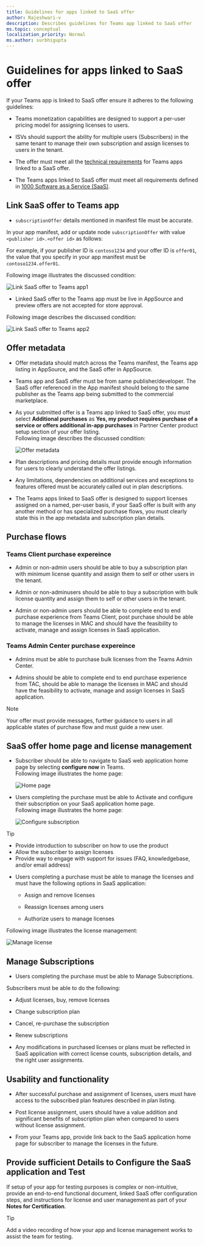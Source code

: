 ```yaml
---
title: Guidelines for apps linked to SaaS offer
author: Rajeshwari-v
description: Describes guidelines for Teams app linked to SaaS offer
ms.topic: conceptual
localization_priority: Normal
ms.author: surbhigupta
---
```


# Guidelines for apps linked to SaaS offer

If your Teams app is linked to SaaS offer ensure it adheres to the following guidelines: 

* Teams monetization capabilities are designed to support a per-user pricing model for assigning licenses to users. 

* ISVs should support the ability for multiple users (Subscribers) in the same tenant to manage their own subscription and assign licenses to users in the tenant. 

* The offer must meet all the [technical requirements](http://aka.ms/saasoffer) for Teams apps linked to a SaaS offer. 

* The Teams apps linked to SaaS offer must meet all requirements defined in [1000 Software as a Service (SaaS)](/legal/marketplace/certification-policies#1000-software-as-a-service-saas). 

## Link SaaS offer to Teams app 

* `subscriptionOffer` details mentioned in manifest file must be accurate. 

In your app manifest, add or update node `subscriptionOffer` with value `<publisher id>.<offer id>` as follows: 

For example, if your publisher ID is `contoso1234` and your offer ID is `offer01`, the value that you specify in your app manifest must be `contoso1234.offer01`.

Following image illustrates the discussed condition:

   ![Link SaaS offer to Teams app1](~/assets/images/store-detail-page/link-saas-offer-to-teams-app-screen1.png)

* Linked SaaS offer to the Teams app must be live in AppSource and preview offers are not accepted for store approval. 

Following image describes the discussed condition:

   ![Link SaaS offer to Teams app2](~/assets/images/store-detail-page/link-saas-offer-to-teams-app-screen2.png)

## Offer metadata 

* Offer metadata should match across the Teams manifest, the Teams app listing in AppSource, and the SaaS offer in AppSource.

* Teams app and SaaS offer must be from same publisher/developer. The SaaS offer referenced in the App manifest should belong to the same publisher as the Teams app being submitted to the commercial marketplace. 

* As your submitted offer is a Teams app linked to SaaS offer, you must select **Additional purchases** as **Yes, my product requires purchase of a service or offers additional in-app purchases​** in Partner Center product setup section of your offer listing.     
Following image describes the discussed condition:

   ![Offer metadata](~/assets/images/store-detail-page/offer-metadata.png)

* Plan descriptions and pricing details must provide enough information for users to clearly understand the offer listings.   

* Any limitations, dependencies on additional services and exceptions to features offered must be accurately called out in plan descriptions.     

* The Teams apps linked to SaaS offer is designed to support licenses assigned on a named, per-user basis, if your SaaS offer is built with any another method or has specialized purchase flows, you must clearly state this in the app metadata and subscription plan details.  

## Purchase flows 

### Teams Client purchase expereince

* Admin or non-admin users should be able to buy a subscription plan with minimum license quantity and assign them to self or other users in the tenant. 

* Admin or non-adminusers should be able to buy a subscription with bulk license quantity and assign them to self or other users in the tenant. 

* Admin or non-admin users should be able to complete end to end purchase experience from Teams Client, post purchase should be able to manage the licenses in MAC and should have the feasibility to activate, manage and assign licenses in SaaS application.  

### Teams Admin Center purchase expereince 

* Admins must be able to purchase bulk licenses from the Teams Admin Center.  

* Admins should be able to complete end to end purchase experience from TAC, should be able to manage the licenses in MAC and should have the feasibility to activate, manage and assign licenses in SaaS application.  

> [!NOTE]
> Your offer must provide messages, further guidance to users in all applicable states of purchase flow and must guide a new user. 

## SaaS offer home page and license management  

* Subscriber should be able to navigate to SaaS web application home page by selecting **configure now** in Teams.     
Following image illustrates the home page:

   ![Home page](~/assets/images/store-detail-page/home-page.png)

* Users completing the purchase must be able to Activate and configure their subscription on your SaaS application home page.     
Following image illustrates the home page:

   ![Configure subscription ](~/assets/images/store-detail-page/configure-subscription.png)

> [!TIP]    
> * Provide introduction to subscriber on how to use the product 
> * Allow the subscriber to assign licenses 
> * Provide way to engage with support for issues (FAQ, knowledgebase, and/or email address) 

* Users completing a purchase must be able to manage the licenses and must have the following options in SaaS application: 

    * Assign and remove licenses 

    * Reassign licenses among users

    * Authorize users to manage licenses 

Following image illustrates the license management:

   ![Manage license](~/assets/images/store-detail-page/manage-license.png)

## Manage Subscriptions 

* Users completing the purchase must be able to Manage Subscriptions.  

Subscribers must be able to do the following: 

   * Adjust licenses, buy, remove licenses  

   * Change subscription plan

   * Cancel, re-purchase the subscription 

   * Renew subscriptions

* Any modifications in purchased licenses or plans must be reflected in SaaS application with correct license counts, subscription details, and the right user assignments. 

## Usability and functionality  

* After successful purchase and assignment of licenses, users must have access to the subscribed plan features described in plan listing. 

* Post license assignment, users should have a value addition and significant benefits of subscription plan when compared to users without license assignment. 

* From your Teams app, provide link back to the SaaS application home page for subscriber to manage the licenses in the future. 

## Provide sufficient Details to Configure the SaaS application and Test 

If setup of your app for testing purposes is complex or non-intuitive, provide an end-to-end functional document, linked SaaS offer configuration steps, and instructions for license and user management as part of your **Notes for Certification**.   

> [!TIP]  
> Add a video recording of how your app and license management works to assist the team for testing. 

 







